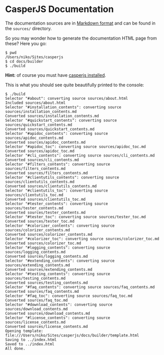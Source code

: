CasperJS Documentation
======================

The documentation sources are in [Markdown format](http://daringfireball.net/projects/markdown/)
and can be found in the `sources/` directory.

So you may wonder how to generate the documentation HTML page from these? Here
you go:

    $ pwd
    /Users/niko/Sites/casperjs
    $ cd docs/builder
    $ ./build

**Hint:** of course you must have [casperjs installed](http://casperjs.org/#installation).

This is what you should see quite beautifully printed to the console:

    $ ./build
    Selector "#about": converting source sources/about.html
    Included sources/about.html
    Selector "#installation_contents": converting source sources/installation_contents.md
    Converted sources/installation_contents.md
    Selector "#quickstart_contents": converting source sources/quickstart_contents.md
    Converted sources/quickstart_contents.md
    Selector "#apidoc_contents": converting source sources/apidoc_contents.md
    Converted sources/apidoc_contents.md
    Selector "#apidoc_toc": converting source sources/apidoc_toc.md
    Converted sources/apidoc_toc.md
    Selector "#cli_contents": converting source sources/cli_contents.md
    Converted sources/cli_contents.md
    Selector "#filters_contents": converting source sources/filters_contents.md
    Converted sources/filters_contents.md
    Selector "#clientutils_contents": converting source sources/clientutils_contents.md
    Converted sources/clientutils_contents.md
    Selector "#clientutils_toc": converting source sources/clientutils_toc.md
    Converted sources/clientutils_toc.md
    Selector "#tester_contents": converting source sources/tester_contents.md
    Converted sources/tester_contents.md
    Selector "#tester_toc": converting source sources/tester_toc.md
    Converted sources/tester_toc.md
    Selector "#colorizer_contents": converting source sources/colorizer_contents.md
    Converted sources/colorizer_contents.md
    Selector "#colorizer_toc": converting source sources/colorizer_toc.md
    Converted sources/colorizer_toc.md
    Selector "#logging_contents": converting source sources/logging_contents.md
    Converted sources/logging_contents.md
    Selector "#extending_contents": converting source sources/extending_contents.md
    Converted sources/extending_contents.md
    Selector "#testing_contents": converting source sources/testing_contents.md
    Converted sources/testing_contents.md
    Selector "#faq_contents": converting source sources/faq_contents.md
    Converted sources/faq_contents.md
    Selector "#faq_toc": converting source sources/faq_toc.md
    Converted sources/faq_toc.md
    Selector "#download_contents": converting source sources/download_contents.md
    Converted sources/download_contents.md
    Selector "#license_contents": converting source sources/license_contents.md
    Converted sources/license_contents.md
    Opening template: file:///Users/niko/Sites/casperjs/docs/builder/template.html
    Saving to ../index.html
    Saved to ../index.html
    All done.


